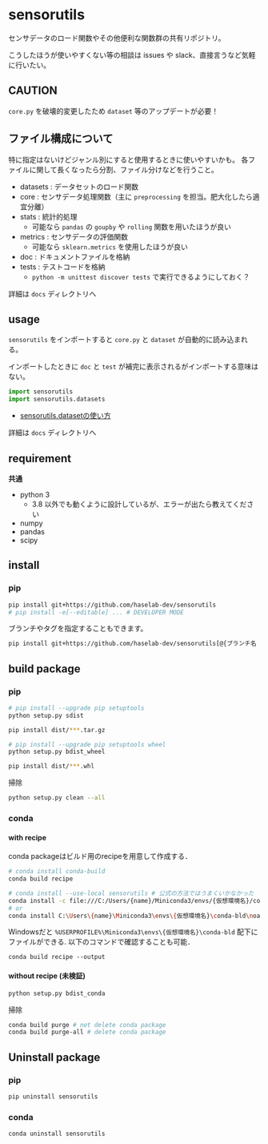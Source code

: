 # sensorutils

センサデータのロード関数やその他便利な関数群の共有リポジトリ。

こうしたほうが使いやすくない等の相談は issues や slack、直接言うなど気軽に行いたい。

## CAUTION

`core.py` を破壊的変更したため `dataset` 等のアップデートが必要！

## ファイル構成について

特に指定はないけどジャンル別にすると使用するときに使いやすいかも。
各ファイルに関して長くなったら分割、ファイル分けなどを行うこと。

* datasets  : データセットのロード関数
* core      : センサデータ処理関数（主に `preprocessing` を担当。肥大化したら適宜分離）
* stats     : 統計的処理
    * 可能なら `pandas` の `goupby` や `rolling` 関数を用いたほうが良い
* metrics   : センサデータの評価関数
    * 可能なら `sklearn.metrics` を使用したほうが良い
* doc       : ドキュメントファイルを格納
* tests     : テストコードを格納
    * `python -m unittest discover tests` で実行できるようにしておく？

詳細は `docs` ディレクトリへ

## usage

`sensorutils` をインポートすると `core.py` と `dataset` が自動的に読み込まれる。

インポートしたときに `doc` と `test` が補完に表示されるがインポートする意味はない。

```python
import sensorutils
import sensorutils.datasets
```

* [sensorutils.datasetの使い方](doc/samples)

詳細は `docs` ディレクトリへ

## requirement

**共通**
* python 3
    * 3.8 以外でも動くように設計しているが、エラーが出たら教えてください
* numpy
* pandas
* scipy

## install

### pip

```bash
pip install git+https://github.com/haselab-dev/sensorutils
# pip install -e[--editable] ... # DEVELOPER MODE
```

ブランチやタグを指定することもできます。
```bash
pip install git+https://github.com/haselab-dev/sensorutils[@{ブランチ名 | タグ名}]
```

## build package

### pip

```bash
# pip install --upgrade pip setuptools
python setup.py sdist

pip install dist/***.tar.gz
```

```bash
# pip install --upgrade pip setuptools wheel
python setup.py bdist_wheel

pip install dist/***.whl
```

掃除

```bash
python setup.py clean --all
```

### conda

#### with recipe

conda packageはビルド用のrecipeを用意して作成する．

```bash
# conda install conda-build
conda build recipe

# conda install --use-local sensorutils # 公式の方法ではうまくいかなかった
conda install -c file:///C:/Users/{name}/Miniconda3/envs/{仮想環境名}/conda-bld sensorutils
# or
conda install C:\Users\{name}\Miniconda3\envs\{仮想環境名}\conda-bld\noarch\sensorutils-0.11.0-py_0.tar.bz2
```
Windowsだと `%USERPROFILE%\Miniconda3\envs\{仮想環境名}\conda-bld` 配下にファイルができる.
以下のコマンドで確認することも可能．
```
conda build recipe --output
```

#### without recipe (未検証)

```bash
python setup.py bdist_conda
```

掃除

```bash
conda build purge # not delete conda package
conda build purge-all # delete conda package
```

## Uninstall package

### pip

```bash
pip uninstall sensorutils
```

### conda

```bash
conda uninstall sensorutils
```
